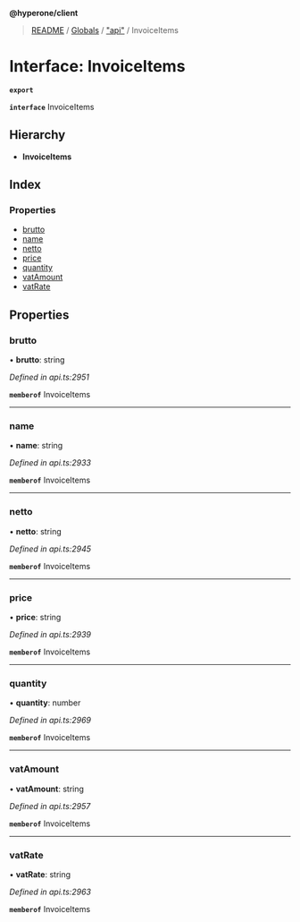 **@hyperone/client**

> [README](../README.md) / [Globals](../globals.md) / ["api"](../modules/_api_.md) / InvoiceItems

# Interface: InvoiceItems

**`export`** 

**`interface`** InvoiceItems

## Hierarchy

* **InvoiceItems**

## Index

### Properties

* [brutto](_api_.invoiceitems.md#brutto)
* [name](_api_.invoiceitems.md#name)
* [netto](_api_.invoiceitems.md#netto)
* [price](_api_.invoiceitems.md#price)
* [quantity](_api_.invoiceitems.md#quantity)
* [vatAmount](_api_.invoiceitems.md#vatamount)
* [vatRate](_api_.invoiceitems.md#vatrate)

## Properties

### brutto

•  **brutto**: string

*Defined in api.ts:2951*

**`memberof`** InvoiceItems

___

### name

•  **name**: string

*Defined in api.ts:2933*

**`memberof`** InvoiceItems

___

### netto

•  **netto**: string

*Defined in api.ts:2945*

**`memberof`** InvoiceItems

___

### price

•  **price**: string

*Defined in api.ts:2939*

**`memberof`** InvoiceItems

___

### quantity

•  **quantity**: number

*Defined in api.ts:2969*

**`memberof`** InvoiceItems

___

### vatAmount

•  **vatAmount**: string

*Defined in api.ts:2957*

**`memberof`** InvoiceItems

___

### vatRate

•  **vatRate**: string

*Defined in api.ts:2963*

**`memberof`** InvoiceItems
